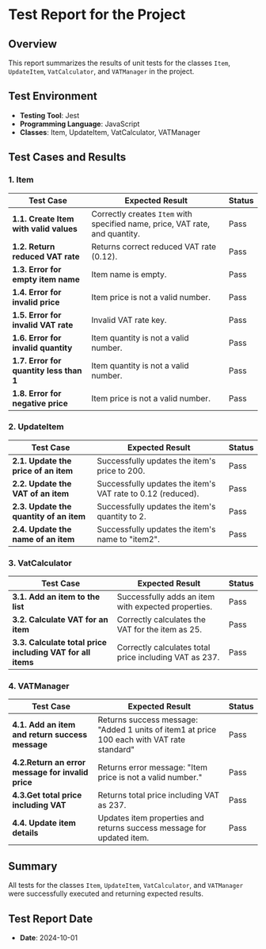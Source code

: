 # Test Report for the Project

## Overview
This report summarizes the results of unit tests for the classes `Item`, `UpdateItem`, `VatCalculator`, and `VATManager` in the project.

## Test Environment
- **Testing Tool**: Jest
- **Programming Language**: JavaScript
- **Classes**: Item, UpdateItem, VatCalculator, VATManager

## Test Cases and Results

### 1. Item
| Test Case                                         | Expected Result                                                   | Status   |
|--------------------------------------------------|------------------------------------------------------------------|----------|
| **1.1. Create Item with valid values**                    | Correctly creates `Item` with specified name, price, VAT rate, and quantity. | Pass     |
| **1.2. Return reduced VAT rate**                         | Returns correct reduced VAT rate (0.12).                        | Pass     |
| **1.3. Error for empty item name**                        | Item name is empty.                                           | Pass     |
| **1.4. Error for invalid price**                          | Item price is not a valid number.                            | Pass     |
| **1.5. Error for invalid VAT rate**                        | Invalid VAT rate key.                                       | Pass     |
| **1.6. Error for invalid quantity**                        | Item quantity is not a valid number.                         | Pass     |
| **1.7. Error for quantity less than 1**                   | Item quantity is not a valid number.                         | Pass     |
| **1.8. Error for negative price**                          | Item price is not a valid number.                            | Pass     |

### 2. UpdateItem

| Test Case                                         | Expected Result                                                   | Status   |
|--------------------------------------------------|------------------------------------------------------------------|----------|
| **2.1. Update the price of an item**                      | Successfully updates the item's price to 200.                  | Pass     |
| **2.2. Update the VAT of an item**                        | Successfully updates the item's VAT rate to 0.12 (reduced).    | Pass     |
| **2.3. Update the quantity of an item**                   | Successfully updates the item's quantity to 2.                  | Pass     |
| **2.4. Update the name of an item**                       | Successfully updates the item's name to "item2".                | Pass     |

### 3. VatCalculator
| Test Case                                         | Expected Result                                                   | Status   |
|--------------------------------------------------|------------------------------------------------------------------|----------|
| **3.1. Add an item to the list**                              | Successfully adds an item with expected properties.                | Pass     |
| **3.2. Calculate VAT for an item**                            | Correctly calculates the VAT for the item as 25.                  | Pass     |
| **3.3. Calculate total price including VAT for all items**    | Correctly calculates total price including VAT as 237.            | Pass     |

### 4. VATManager

| Test Case                                         | Expected Result                                                   | Status   |
|--------------------------------------------------|------------------------------------------------------------------|----------|
| **4.1. Add an item and return success message**           | Returns success message: "Added 1 units of item1 at price 100 each with VAT rate standard" | Pass     |
| **4.2.Return an error message for invalid price**       | Returns error message: "Item price is not a valid number."          | Pass     |
| **4.3.Get total price including VAT**                    | Returns total price including VAT as 237.                           | Pass     |
|**4.4. Update item details**                              | Updates item properties and returns success message for updated item. | Pass     |

## Summary
All tests for the classes `Item`, `UpdateItem`, `VatCalculator`, and `VATManager` were successfully executed and returning expected results.

## Test Report Date
- **Date**: 2024-10-01
